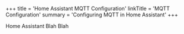 +++
title = 'Home Assistant MQTT Configuration'
linkTitle = 'MQTT Configuration'
summary = 'Configuring MQTT in Home Assistant'
+++

Home Assistant Blah Blah
